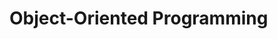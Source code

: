 <div id="title">

# Object-Oriented Programming
</div>

<div id="body">

<include src="introduction/container-inParent-asPanel.md" boilerplate />
<include src="objects/container-inParent-asPanel.md" boilerplate />
<include src="classes/container-inParent-asPanel.md" boilerplate />
<include src="associations/container-inParent-asPanel.md" boilerplate />
<include src="inheritance/container-inParent-asPanel.md" boilerplate />
<include src="polymorphism/container-inParent-asPanel.md" boilerplate />
<include src="more/container-inParent-asPanel.md" boilerplate />

</div>